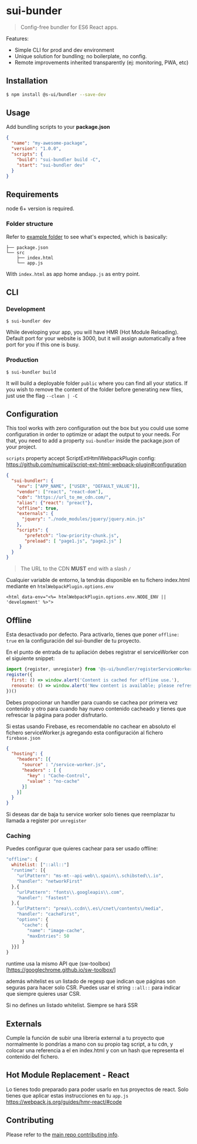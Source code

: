 # sui-bunder
> Config-free bundler for ES6 React apps.

Features:
* Simple CLI for prod and dev environment
* Unique solution for bundling; no boilerplate, no config.
* Remote improvements inherited transparently (ej: monitoring, PWA, etc)

## Installation

```sh
$ npm install @s-ui/bundler --save-dev
```

## Usage

Add bundling scripts to your **package.json**

```json
{
  "name": "my-awesome-package",
  "version": "1.0.0",
  "scripts": {
    "build": "sui-bundler build -C",
    "start": "sui-bundler dev"
  }
}
```

## Requirements

node 6+ version is required.

### Folder structure

Refer to [example folder](./example) to see what's expected, which is basically:

```
├── package.json
└── src
    ├── index.html
    └── app.js
```

With `index.html` as app home and`app.js` as entry point.

## CLI

### Development

```
$ sui-bundler dev
```

While developing your app, you will have HMR (Hot Module Reloading). Default port for your website is 3000, but it will assign automatically a free port for you if this one is busy.

### Production

```
$ sui-bundler build
```

It will build a deployable folder `public` where you can find all your statics. If you wish to remove the content of the folder before generating new files, just use the flag `--clean | -C`

## Configuration

This tool works with zero configuration out the box but you could use some configuration in order to optimize or adapt the output to your needs. For that, you need to add a property `sui-bundler` inside the package.json of your project.

`scripts` property accept ScriptExtHtmlWebpackPlugin config: https://github.com/numical/script-ext-html-webpack-plugin#configuration

```json
{
  "sui-bundler": {
    "env": ["APP_NAME", ["USER", "DEFAULT_VALUE"]],
    "vendor": ["react", "react-dom"],
    "cdn": "https://url_to_me_cdn.com/",
    "alias": {"react": "preact"},
    "offline": true,
    "externals": {
      "jquery": "./node_modules/jquery/jquery.min.js"
    },
    "scripts": {
       "prefetch": "low-priority-chunk.js",
       "preload": [ "page1.js", "page2.js" ]
     }
  }
}
```

> The URL to the CDN **MUST** end with a slash `/`

Cualquier variable de entorno, la tendrás disponible en tu fichero index.html mediante en `htmlWebpackPlugin.options.env`

```
<html data-env="<%= htmlWebpackPlugin.options.env.NODE_ENV || 'development' %>">
```
## Offline

Esta desactivado por defecto. Para activarlo, tienes que poner `offline: true` en la configuración del sui-bundler de tu proyecto.

En el punto de entrada de tu apliación debes registrar el serviceWorker con el siguiente snippet:

```js
import {register, unregister} from '@s-ui/bundler/registerServiceWorker'
register({
  first: () => window.alert('Content is cached for offline use.'),
  renovate: () => window.alert('New content is available; please refresh.')
})()
```

Debes propocionar un handler para cuando se cachea por primera vez contenido y otro para cuando hay nuevo contenido cacheado y tienes que refrescar la página para poder disfrutarlo.

Si estas usando Firebase, es recomendable no cachear en absoluto el fichero serviceWorker.js agregando esta configuración al fichero `firebase.json`

```json
{
  "hosting": {
    "headers": [{
      "source" : "/service-worker.js",
      "headers" : [ {
        "key" : "Cache-Control",
        "value" : "no-cache"
      }]
    }]
  }
}
```

Si deseas dar de baja tu service worker solo tienes que reemplazar tu llamada a register por `unregister`

### Caching

Puedes configurar que quieres cachear para ser usado offline:

```js
"offline": {
  whitelist: ["::all::"]
  "runtime": [{
    "urlPattern": "ms-mt--api-web\\.spain\\.schibsted\\.io",
    "handler": "networkFirst"
  },{
    "urlPattern": "fonts\\.googleapis\\.com",
    "handler": "fastest"
  },{
    "urlPattern": "prea\\.ccdn\\.es\/cnet\/contents\/media",
    "handler": "cacheFirst",
    "options": {
      "cache": {
        "name": "image-cache",
        "maxEntries": 50
      }
  }}]
}
```

runtime usa la mismo API que (sw-toolbox)[https://googlechrome.github.io/sw-toolbox/]

además whitelist es un listado de regexp que indican que páginas son seguras para hacer solo CSR. Puedes usar el string `::all::` para indicar que siempre quieres usar CSR.

Si no defines un listado whitelist. Siempre se hará SSR

## Externals

Cumple la función de subir una librería external a tu proyecto que normalmente lo pondrías a mano con su propio tag script, a tu cdn, y colocar una referencia a el en index.html y con un hash que representa el contenido del fichero.

## Hot Module Replacement - React
Lo tienes todo preparado para poder usarlo en tus proyectos de react.
Solo tienes que aplicar estas instrucciones en tu `app.js` https://webpack.js.org/guides/hmr-react/#code

## Contributing

Please refer to the [main repo contributing info](https://github.com/SUI-Components/sui/blob/master/CONTRIBUTING.md).

